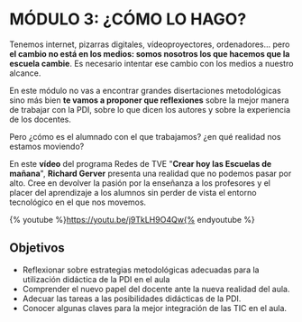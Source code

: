 # MÓDULO 3: ¿CÓMO LO HAGO?

Tenemos internet, pizarras digitales, vídeoproyectores, ordenadores... pero **el cambio no está en los medios: somos nosotros los que hacemos que la escuela cambie**. Es necesario intentar ese cambio con los medios a nuestro alcance.

En este módulo no vas a encontrar grandes disertaciones metodológicas sino más bien **te vamos a proponer que reflexiones** sobre la mejor manera de trabajar con la PDI, sobre lo que dicen los autores y sobre la experiencia de los docentes.

Pero ¿cómo es el alumnado con el que trabajamos? ¿en qué realidad nos estamos moviendo?

En este **vídeo** del programa Redes de TVE "**Crear hoy las Escuelas de mañana**", **Richard Gerver** presenta una realidad que no podemos pasar por alto. Cree en devolver la pasión por la enseñanza a los profesores y el placer del aprendizaje a los alumnos sin perder de vista el entorno tecnológico en el que nos movemos.

{% youtube %}https://youtu.be/j9TkLH9O4Qw{% endyoutube %}

## Objetivos

*   Reflexionar sobre estrategias metodológicas adecuadas para la utilización didáctica de la PDI en el aula
*   Comprender el nuevo papel del docente ante la nueva realidad del aula.
*   Adecuar las tareas a las posibilidades didácticas de la PDI.
*   Conocer algunas claves para la mejor integración de las TIC en el aula.

